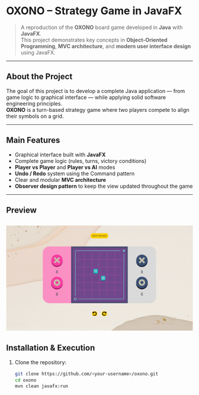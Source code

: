# OXONO – Strategy Game in JavaFX

> A reproduction of the **OXONO** board game developed in **Java** with **JavaFX**.  
> This project demonstrates key concepts in **Object-Oriented Programming**, **MVC architecture**, and **modern user interface design** using JavaFX.

---

## About the Project
The goal of this project is to develop a complete Java application — from game logic to graphical interface — while applying solid software engineering principles.  
**OXONO** is a turn-based strategy game where two players compete to align their symbols on a grid.

---

## Main Features
- Graphical interface built with **JavaFX**  
- Complete game logic (rules, turns, victory conditions)  
- **Player vs Player** and **Player vs AI** modes  
- **Undo / Redo** system using the Command pattern  
- Clear and modular **MVC architecture** 
- **Observer design pattern**  to keep the view updated throughout the game

---

## Preview

![Undo Redo Demo](img/undo_redo.gif)
---

## Installation & Execution
1. Clone the repository:
   ```bash
   git clone https://github.com/<your-username>/oxono.git
   cd oxono
   mvn clean javafx:run
